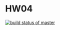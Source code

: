 # HW04
[![build status of master](https://travis-ci.org/PreethikaL/HW04.svg?branch=master)](https://travis-ci.org/PreethikaL/HW04)
